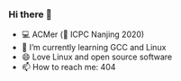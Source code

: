 ### Hi there 👋

<!--
**pyqjw/pyqjw** is a ✨ _special_ ✨ repository because its `README.md` (this file) appears on your GitHub profile.

Here are some ideas to get you started:
- 💻 ACMer (🥈 ICPC Nanjing 2020)
- 🔭 I’m currently working on ...
- 🌱 I’m currently learning ...
- 👯 I’m looking to collaborate on ...
- 🤔 I’m looking for help with ...
- 💬 Ask me about ...
- 📫 How to reach me: ...
- 😄 Pronouns: ...
- ⚡ Fun fact: ...
-->
- 💻 ACMer (🥈 ICPC Nanjing 2020)
- 🌱 I’m currently learning GCC and Linux
- 😄 Love Linux and open source software
- 📫 How to reach me: 404
